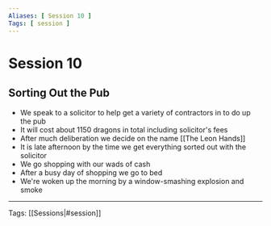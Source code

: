 ```yaml
---
Aliases: [ Session 10 ]
Tags: [ session ]
---
```


# Session 10

## Sorting Out the Pub

- We speak to a solicitor to help get a variety of contractors in to do up the pub
- It will cost about 1150 dragons in total including solicitor's fees
- After much deliberation we decide on the name [[The Leon Hands]]
- It is late afternoon by the time we get everything sorted out with the solicitor
- We go shopping with our wads of cash
- After a busy day of shopping we go to bed
- We're woken up the morning by a window-smashing explosion and smoke

---
Tags: [[Sessions|#session]]
